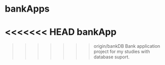 # bankApps
<<<<<<< HEAD
bankApp
=======
>>>>>>> origin/bankDB
Bank application project for my studies with database suport.
